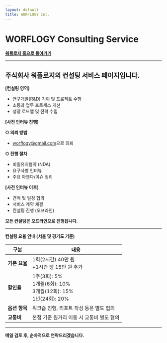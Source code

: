 ```yaml
---
layout: default
title: WORFLOGY Inc.
---
```


# WORFLOGY Consulting Service

[**워플로지 홈으로 돌아가기**](https://worflogy.com)

---

## 주식회사 워플로지의 컨설팅 서비스 페이지입니다.

**[컨설팅 영역]**

  - 연구개발(R&D) 기획 및 프로젝트 수행
  - 소통과 업무 프로세스 개선
  - 성장 로드맵 및 전략 수립

**[사전 인터뷰 진행]**

**○ 의뢰 방법**
  - [worflogy@gmail.com](mailto:worflogy@gmail.com)으로 의뢰

**○ 진행 절차**
  - 비밀유지협약 (NDA)
  - 요구사항 인터뷰
  - 주요 아젠다/이슈 정리

**[사전 인터뷰 이후]**

  - 견적 및 일정 협의
  - 서비스 계약 체결
  - 컨설팅 진행 (오프라인)

**모든 컨설팅은 오프라인으로 진행됩니다.**

---

**컨설팅 요율 안내 (서울 및 경기도 기준)**

| 구분              | 내용                                 |
|-------------------|----------------------------------------|
| **기본 요율**       | 1회(2시간) 40만 원<br>+1시간 당 15만 원 추가 |
| **할인율**         | 1주(3회): 5%<br>1개월(6회): 10%<br>3개월(12회): 15%<br>1년(24회): 20% |
| **옵션 항목**       | 워크숍 진행, 리포트 작성 등은 별도 협의 |
| **교통비**         | 본점 기준 원거리 이동 시 교통비 별도 협의 |

---

**메일 검토 후, 순차적으로 연락드리겠습니다.**
